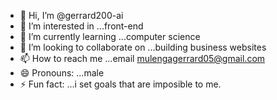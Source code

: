 - 👋 Hi, I’m @gerrard200-ai
- 👀 I’m interested in ...front-end
- 🌱 I’m currently learning ...computer science
- 💞️ I’m looking to collaborate on ...building business websites
- 📫 How to reach me ...email mulengagerrard05@gmail.com
- 😄 Pronouns: ...male
- ⚡ Fun fact: ...i set goals that are imposible to me.

<!---
gerrard200-ai/gerrard200-ai is a ✨ special ✨ repository because its `README.md` (this file) appears on your GitHub profile.
You can click the Preview link to take a look at your changes.
--->
